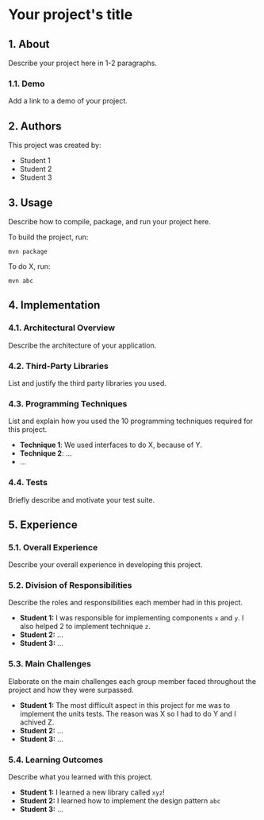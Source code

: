 # Your project's title

## 1. About

Describe your project here in 1-2 paragraphs.

### 1.1. Demo

Add a link to a demo of your project.

## 2. Authors

This project was created by:

* Student 1
* Student 2
* Student 3

## 3. Usage

Describe how to compile, package, and run your project here.

To build the project, run:

```shell
mvn package
```

To do X, run:

```
mvn abc
```

## 4. Implementation

### 4.1. Architectural Overview

Describe the architecture of your application.

### 4.2. Third-Party Libraries

List and justify the third party libraries you used.

### 4.3. Programming Techniques

List and explain how you used the 10 programming techniques required for this project.

- **Technique 1**: We used interfaces to do X, because of Y.
- **Technique 2**: ...
- ...

### 4.4. Tests

Briefly describe and motivate your test suite.

## 5. Experience

### 5.1. Overall Experience

Describe your overall experience in developing this project.

### 5.2. Division of Responsibilities

Describe the roles and responsibilities each member had in this project.

- **Student 1:** I was responsible for implementing components `x` and `y`. I also helped 2 to implement technique `z`.
- **Student 2:** ...
- **Student 3:** ...

### 5.3. Main Challenges

Elaborate on the main challenges each group member faced throughout the project and how they were surpassed.

- **Student 1:** The most difficult aspect in this project for me was to implement the units tests. The reason was X so
  I had to do Y and I achived Z.
- **Student 2:** ...
- **Student 3:** ...

### 5.4. Learning Outcomes

Describe what you learned with this project.

- **Student 1:** I learned a new library called `xyz`!
- **Student 2:** I learned how to implement the design pattern `abc`
- **Student 3:** ...




